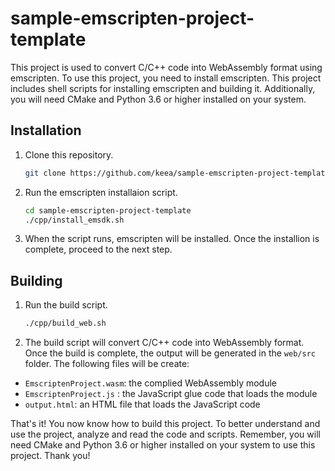 # sample-emscripten-project-template

This project is used to convert C/C++ code into WebAssembly format using emscripten. To use this project, you need to install emscripten. This project includes shell scripts for installing emscripten and building it. Additionally, you will need CMake and Python 3.6 or higher installed on your system.

## Installation
1. Clone this repository.
    ``` bash
    git clone https://github.com/keea/sample-emscripten-project-template.git
    ```

2. Run the emscripten installaion script.
    ``` bash
    cd sample-emscripten-project-template
    ./cpp/install_emsdk.sh
    ```

3. When the script runs, emscripten will be installed. Once the installion is complete, proceed to the next step.

## Building
1. Run the build script.
    ``` bash
    ./cpp/build_web.sh 
    ```

2. The build script will convert C/C++ code into WebAssembly format. Once the build is complete, the output will be generated in the `web/src` folder. The following files will be create: 
- `EmscriptenProject.wasm`: the complied WebAssembly module
- `EmscriptenProject.js` : the JavaScript glue code that loads the module
- `output.html`: an HTML file that loads the JavaScript code

That's it! You now know how to build this project. To better understand and use the project, analyze and read the code and scripts. Remember, you will need CMake and Python 3.6 or higher installed on your system to use this project. Thank you!